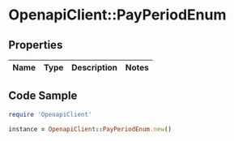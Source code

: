 # OpenapiClient::PayPeriodEnum

## Properties

Name | Type | Description | Notes
------------ | ------------- | ------------- | -------------

## Code Sample

```ruby
require 'OpenapiClient'

instance = OpenapiClient::PayPeriodEnum.new()
```


